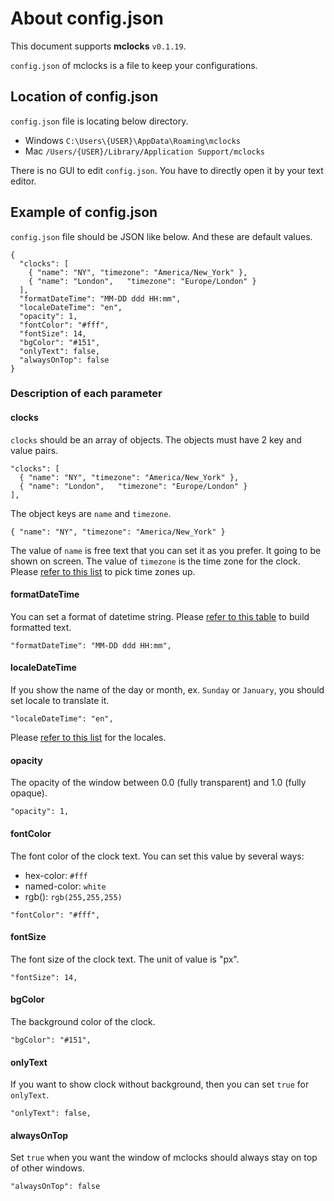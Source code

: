 # About config.json

This document supports __mclocks__ `v0.1.19`.

`config.json` of mclocks is a file to keep your configurations.

## Location of config.json

`config.json` file is locating below directory.

* Windows `C:\Users\{USER}\AppData\Roaming\mclocks`
* Mac `/Users/{USER}/Library/Application Support/mclocks`

There is no GUI to edit `config.json`. You have to directly open it by your text editor.

## Example of config.json

`config.json` file should be JSON like below. And these are default values.

    {
      "clocks": [
        { "name": "NY", "timezone": "America/New_York" },
        { "name": "London",   "timezone": "Europe/London" }
      ],
      "formatDateTime": "MM-DD ddd HH:mm",
      "localeDateTime": "en",
      "opacity": 1,
      "fontColor": "#fff",
      "fontSize": 14,
      "bgColor": "#151",
      "onlyText": false,
      "alwaysOnTop": false
    }

### Description of each parameter

#### clocks

`clocks` should be an array of objects. The objects must have 2 key and value pairs.

```
"clocks": [
  { "name": "NY", "timezone": "America/New_York" },
  { "name": "London",   "timezone": "Europe/London" }
],
```
The object keys are `name` and `timezone`.

```
{ "name": "NY", "timezone": "America/New_York" }
```

The value of `name` is free text that you can set it as you prefer. It going to be shown on screen. The value of `timezone` is the time zone for the clock. Please [refer to this list](https://en.wikipedia.org/wiki/List_of_tz_database_time_zones) to pick time zones up.

#### formatDateTime

You can set a format of datetime string. Please [refer to this table](https://momentjs.com/docs/#/parsing/string-format/) to build formatted text.

```
"formatDateTime": "MM-DD ddd HH:mm",
```

#### localeDateTime

If you show the name of the day or month, ex. `Sunday` or `January`, you should set locale to translate it.

```
"localeDateTime": "en",
```

Please [refer to this list](https://raw.githubusercontent.com/kawanet/cdate-locale/main/locales.yml) for the locales.

#### opacity

The opacity of the window between 0.0 (fully transparent) and 1.0 (fully opaque).

```
"opacity": 1,
```

#### fontColor

The font color of the clock text. You can set this value by several ways:

* hex-color: `#fff`
* named-color: `white`
* rgb(): `rgb(255,255,255)`

```
"fontColor": "#fff",
```

#### fontSize

The font size of the clock text. The unit of value is "px".

```
"fontSize": 14,
```

#### bgColor

The background color of the clock.

```
"bgColor": "#151",
```

#### onlyText

If you want to show clock without background, then you can set `true` for `onlyText`.

```
"onlyText": false,
```

#### alwaysOnTop

Set `true` when you want the window of mclocks should always stay on top of other windows.

```
"alwaysOnTop": false
```



